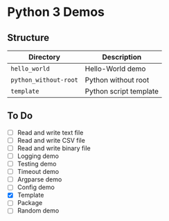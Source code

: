 # Python 3 Demos

## Structure

| Directory             | Description            |
| --------------------- | ---------------------- |
| `hello_world`         | Hello-World demo       |
| `python_without-root` | Python without root    |
| `template`            | Python script template |

## To Do

* [ ] Read and write text file
* [ ] Read and write CSV file
* [ ] Read and write binary file
* [ ] Logging demo
* [ ] Testing demo
* [ ] Timeout demo
* [ ] Argparse demo
* [ ] Config demo
* [x] Template
* [ ] Package
* [ ] Random demo
